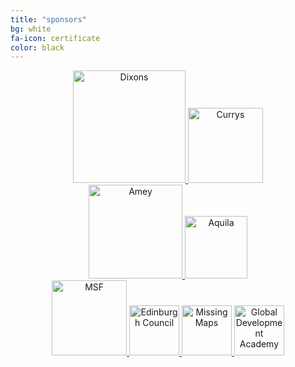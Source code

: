 ```yaml
---
title: "sponsors"
bg: white
fa-icon: certificate
color: black  
---
```


<div style="text-align: center">

<a href="//www.dixonscarphonegroup.com">
   <img class="img-sponsor" alt="Dixons" src="{{ site.baseurl }}/img/DixonsCarphone2.png" style="height: 180px;">
</a>

<a href="//www.currys.co.uk">
   <img class="img-sponsor" alt="Currys" src="{{ site.baseurl }}/img/currys.png" style="height: 120px;">
</a>

</div>

<div style="text-align: center">

<a href="//www.amey.co.uk">
   <img class="img-sponsor" alt="Amey" src="{{ site.baseurl }}/img/amey_logo.png" style="height: 150px;">
</a>

<a href="//www.aquilainsight.com">
   <img class="img-sponsor" alt="Aquila" src="{{ site.baseurl }}/img/aquila.png" style="height: 100px;">
</a>

</div>
<div style="text-align: center">

<a href="//www.msf.org">
   <img class="img-sponsor" alt="MSF" src="{{ site.baseurl }}/img/msf.png" style="height: 120px;">
</a>

<a href="//www.edinburgh.gov.uk/">
   <img class="img-sponsor" alt="Edinburgh Council" src="{{ site.baseurl }}/img/Edinburgh_Council.svg" style="height: 80px;">
</a>

<a href="//www.missingmaps.org/">
   <img class="img-sponsor" alt="Missing Maps" src="{{ site.baseurl }}/img/missing_maps.png" style="height: 80px;">
</a>

<a href="//www.ed.ac.uk/schools-departments/global-development">
   <img class="img-sponsor" alt="Global Development Academy" src="{{ site.baseurl }}/img/GDA-logo.jpg" style="height: 80px;">
</a

</div>
